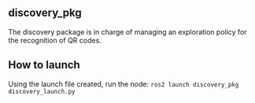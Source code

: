 ## discovery_pkg 
The discovery package is in charge of managing an exploration policy for the recognition of QR codes.

## How to launch
Using the launch file created, run the node:
``` ros2 launch discovery_pkg discovery_launch.py ```
